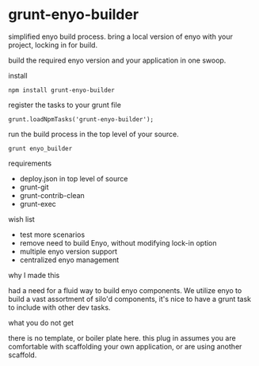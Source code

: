 grunt-enyo-builder
==================

simplified enyo build process. bring a local version of enyo with your project, locking in for build.

build the required enyo version and your application in one swoop.

install

    npm install grunt-enyo-builder

register the tasks to your grunt file

    grunt.loadNpmTasks('grunt-enyo-builder');

run the build process in the top level of your source.

    grunt enyo_builder


requirements

* deploy.json in top level of source
* grunt-git
* grunt-contrib-clean
* grunt-exec

wish list

* test more scenarios
* remove need to build Enyo, without modifying lock-in option
* multiple enyo version support
* centralized enyo management

why I made this

had a need for a fluid way to build enyo components. We utilize enyo to build a vast assortment of silo'd components, it's nice to have a grunt task to include with other dev tasks.

what you do not get

there is no template, or boiler plate here. this plug in assumes you are comfortable with scaffolding your own application, or are using another scaffold.